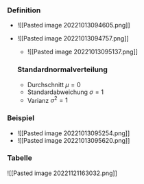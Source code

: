 ### Definition
+ ![[Pasted image 20221013094605.png]]
+ ![[Pasted image 20221013094757.png]]
	+ ![[Pasted image 20221013095137.png]]
	
	
	### Standardnormalverteilung
	+  Durchschnitt $μ=0$
	+  Standardabweichung $σ=1$
	+  Varianz $σ^2=1$

### Beispiel
+ ![[Pasted image 20221013095254.png]]
+ ![[Pasted image 20221013095620.png]]

### Tabelle
![[Pasted image 20221121163032.png]]

